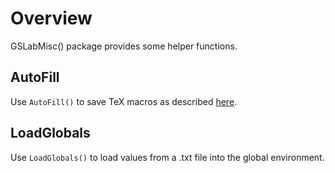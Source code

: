 
# Overview

GSLabMisc() package provides some helper functions.


## AutoFill
Use `AutoFill()` to save TeX macros as described [here](https://github.com/gslab-econ/ra-manual/wiki/Autofilling-Values/4a41786eed04d627060f6c5de37f6fc304ef6025#in-text-values).

## LoadGlobals
Use `LoadGlobals()` to load values from a .txt file into the global environment.
